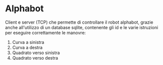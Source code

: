 # Alphabot
Client e server (TCP) che permette di controllare il robot alphabot, grazie anche all'utilizzo di un database sqlite, contenente gli id e le varie istruzioni per eseguire correttamente le manovre: 

1) Curva a sinistra
2) Curva a destra
3) Quadrato verso sinistra
4) Quadrato verso destra
